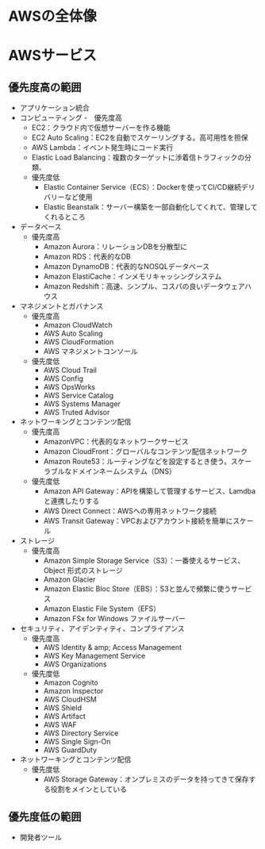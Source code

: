 # AWSの全体像

# AWSサービス

## 優先度高の範囲
- アプリケーション統合
- コンピューティング
  -　優先度高
    - EC2：クラウド内で仮想サーバーを作る機能
    - EC2 Auto Scaling：EC2を自動でスケーリングする。高可用性を担保
    - AWS Lambda：イベント発生時にコード実行
    - Elastic Load Balancing：複数のターゲットに渉着信トラフィックの分類、
  - 優先度低
    - Elastic Container Service（ECS）：Dockerを使ってCI/CD継続デリバリーなど使用
    - Elastic Beanstalk：サーバー構築を一部自動化してくれて、管理してくれるところ
- データベース
  - 優先度高
    - Amazon Aurora：リレーションDBを分散型に
    - Amazon RDS：代表的なDB
    - Amazon DynamoDB：代表的なNOSQLデータベース
    - Amazon ElastiCache：インメモリキャッシングシステム
    - Amazon Redshift：高速、シンプル、コスパの良いデータウェアハウス
- マネジメントとガバナンス
  - 優先度高
    - Amazon CloudWatch
    - AWS Auto Scaling
    - AWS CloudFormation
    - AWS マネジメントコンソール
  - 優先度低
    - AWS Cloud Trail
    - AWS Config
    - AWS OpsWorks
    - AWS Service Catalog
    - AWS Systems Manager
    - AWS Truted Advisor
- ネットワーキングとコンテンツ配信
  - 優先度高
    - AmazonVPC：代表的なネットワークサービス
    - Amazon CloudFront：グローバルなコンテンツ配信ネットワーク
    - Amazon Route53：ルーティングなどを設定するとき使う。スケーラブルなドメインネームシステム（DNS）
  - 優先度低
    - Amazon API Gateway：APIを構築して管理するサービス、Lamdbaと連携したりする
    - AWS Direct Connect：AWSへの専用ネットワーク接続
    - AWS Transit Gateway：VPCおよびアカウント接続を簡単にスケール
- ストレージ
  - 優先度高
    - Amazon Simple Storage Service（S3）：一番使えるサービス、Object 形式のストレージ
    - Amazon Glacier
    - Amazon Elastic Bloc Store（EBS）：S3と並んで頻繁に使うサービス
    - Amazon Elastic File System（EFS）
    - Amazon FSx for Windows ファイルサーバー
- セキュリティ、アイデンティティ、コンプライアンス
  - 優先度高
    - AWS Identity & amp; Access Management
    - AWS Key Management Service
    - AWS Organizations
  - 優先度低
    - Amazon Cognito
    - Amazon Inspector
    - AWS CloudHSM
    - AWS Shield
    - AWS Artifact
    - AWS WAF
    - AWS Directory Service
    - AWS Single Sign-On
    - AWS GuardDuty
- ネットワーキングとコンテンツ配信
  - 優先度低
    - AWS Storage Gateway：オンプレミスのデータを持ってきて保存する役割をメインとしている
## 優先度低の範囲
- 開発者ツール